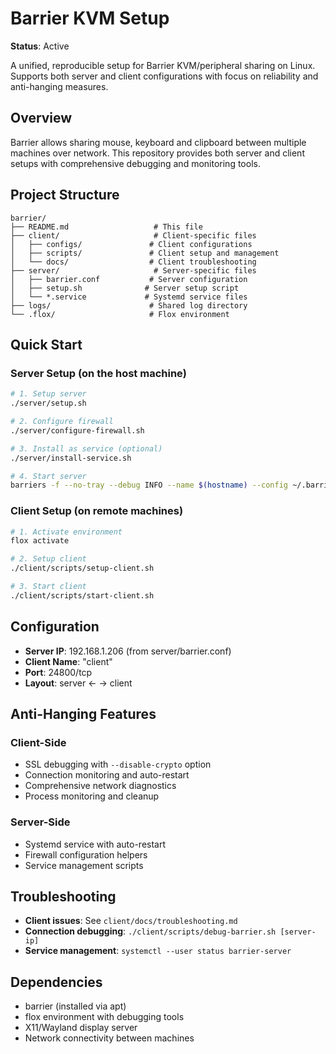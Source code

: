 # Barrier KVM Setup

**Status**: Active

A unified, reproducible setup for Barrier KVM/peripheral sharing on Linux. Supports both server and client configurations with focus on reliability and anti-hanging measures.

## Overview

Barrier allows sharing mouse, keyboard and clipboard between multiple machines over network. This repository provides both server and client setups with comprehensive debugging and monitoring tools.

## Project Structure

```
barrier/
├── README.md                   # This file
├── client/                     # Client-specific files
│   ├── configs/               # Client configurations  
│   ├── scripts/               # Client setup and management
│   └── docs/                  # Client troubleshooting
├── server/                     # Server-specific files
│   ├── barrier.conf           # Server configuration
│   ├── setup.sh              # Server setup script
│   └── *.service             # Systemd service files
├── logs/                      # Shared log directory
└── .flox/                     # Flox environment
```

## Quick Start

### Server Setup (on the host machine)
```bash
# 1. Setup server
./server/setup.sh

# 2. Configure firewall  
./server/configure-firewall.sh

# 3. Install as service (optional)
./server/install-service.sh

# 4. Start server
barriers -f --no-tray --debug INFO --name $(hostname) --config ~/.barrier/barrier.conf
```

### Client Setup (on remote machines)
```bash
# 1. Activate environment
flox activate

# 2. Setup client
./client/scripts/setup-client.sh

# 3. Start client
./client/scripts/start-client.sh
```

## Configuration

- **Server IP**: 192.168.1.206 (from server/barrier.conf)
- **Client Name**: "client" 
- **Port**: 24800/tcp
- **Layout**: server ← → client

## Anti-Hanging Features

### Client-Side
- SSL debugging with `--disable-crypto` option
- Connection monitoring and auto-restart
- Comprehensive network diagnostics
- Process monitoring and cleanup

### Server-Side  
- Systemd service with auto-restart
- Firewall configuration helpers
- Service management scripts

## Troubleshooting

- **Client issues**: See `client/docs/troubleshooting.md`
- **Connection debugging**: `./client/scripts/debug-barrier.sh [server-ip]`
- **Service management**: `systemctl --user status barrier-server`

## Dependencies

- barrier (installed via apt)
- flox environment with debugging tools
- X11/Wayland display server
- Network connectivity between machines